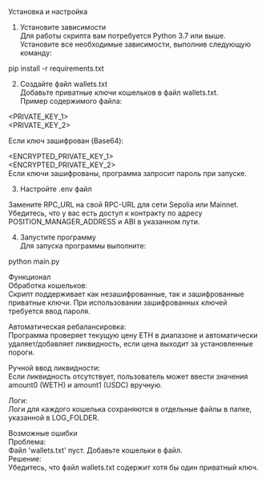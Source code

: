 Установка и настройка  
1. Установите зависимости  
Для работы скрипта вам потребуется Python 3.7 или выше. Установите все необходимые зависимости, выполнив следующую команду:  

pip install -r requirements.txt  

2. Создайте файл wallets.txt  
Добавьте приватные ключи кошельков в файл wallets.txt.  
Пример содержимого файла:  

<PRIVATE_KEY_1>  
<PRIVATE_KEY_2>  
  
Если ключ зашифрован (Base64):

<ENCRYPTED_PRIVATE_KEY_1>  
<ENCRYPTED_PRIVATE_KEY_2>  
Если ключи зашифрованы, программа запросит пароль при запуске.  

3. Настройте .env файл  

Замените RPC_URL на свой RPC-URL для сети Sepolia или Mainnet.  
Убедитесь, что у вас есть доступ к контракту по адресу POSITION_MANAGER_ADDRESS и ABI в указанном пути.  

4. Запустите программу  
Для запуска программы выполните:  

python main.py  


Функционал  
Обработка кошельков:  
Скрипт поддерживает как незашифрованные, так и зашифрованные приватные ключи. При использовании зашифрованных ключей требуется ввод пароля.  

Автоматическая ребалансировка:  
Программа проверяет текущую цену ETH в диапазоне и автоматически удаляет/добавляет ликвидность, если цена выходит за установленные пороги.  

Ручной ввод ликвидности:  
Если ликвидность отсутствует, пользователь может ввести значения amount0 (WETH) и amount1 (USDC) вручную.  

Логи:  
Логи для каждого кошелька сохраняются в отдельные файлы в папке, указанной в LOG_FOLDER.  

Возможные ошибки  
Проблема:  
Файл 'wallets.txt' пуст. Добавьте кошельки в файл.  
Решение:  
Убедитесь, что файл wallets.txt содержит хотя бы один приватный ключ.  

